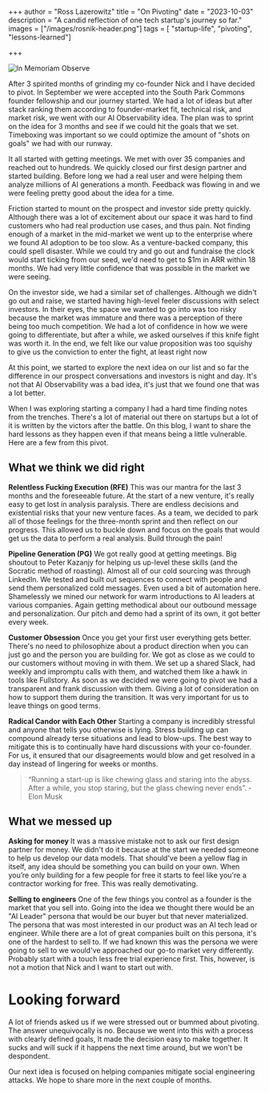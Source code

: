 +++
author = "Ross Lazerowitz"
title = "On Pivoting"
date = "2023-10-03"
description = "A candid reflection of one tech startup's journey so far."
images = ["/images/rosnik-header.png"]
tags = [
    "startup-life",
    "pivoting",
    "lessons-learned"]

+++

![In Memoriam Observe](/images/rosnik.png)

After 3 spirited months of grinding my co-founder Nick and I have decided to pivot. In September we were accepted into the South Park Commons founder fellowship and our journey started. We had a lot of ideas but after stack ranking them according to founder-market fit, technical risk, and market risk, we went with our AI Observability idea. The plan was to sprint on the idea for 3 months and see if we could hit the goals that we set. Timeboxing was important so we could optimize the amount of "shots on goals" we had with our runway.

It all started with getting meetings. We met with over 35 companies and reached out to hundreds. We quickly closed our first design partner and started building. Before long we had a real user and were helping them analyze millions of AI generations a month. Feedback was flowing in and we were feeling pretty good about the idea for a time. 

Friction started to mount on the prospect and investor side pretty quickly. Although there was a lot of excitement about our space it was hard to find customers who had real production use cases, and thus pain. Not finding enough of a market in the mid-market we went up to the enterprise where we found AI adoption to be too slow. As a venture-backed company, this could spell disaster. While we could try and go out and fundraise the clock would start ticking from our seed, we'd need to get to $1m in ARR within 18 months. We had very little confidence that was possible in the market we were seeing.

On the investor side, we had a similar set of challenges. Although we didn't go out and raise, we started having high-level feeler discussions with select investors. In their eyes, the space we wanted to go into was too risky because the market was immature and there was a perception of there being too much competition. We had a lot of confidence in how we were going to differentiate, but after a while, we asked ourselves if this knife fight was worth it. In the end, we felt like our value proposition was too squishy to give us the conviction to enter the fight, at least right now

At this point, we started to explore the next idea on our list and so far the difference in our prospect conversations and investors is night and day. It's not that AI Observability was a bad idea, it's just that we found one that was a lot better. 

When I was exploring starting a company I had a hard time finding notes from the trenches. There's a lot of material out there on startups but a lot of it is written by the victors after the battle. On this blog, I want to share the hard lessons as they happen even if that means being a little vulnerable. Here are a few from this pivot.


## What we think we did right

**Relentless Fucking Execution (RFE)**
This was our mantra for the last 3 months and the foreseeable future. At the start of a new venture, it's really easy to get lost in analysis paralysis. There are endless decisions and existential risks that your new venture faces. As a team, we decided to park all of those feelings for the three-month sprint and then reflect on our progress. This allowed us to buckle down and focus on the goals that would get us the data to perform a real analysis. Build through the pain!

**Pipeline Generation (PG)** 
We got really good at getting meetings. Big shoutout to Peter Kazanjy for helping us up-level these skills (and the Socratic method of roasting). Almost all of our cold sourcing was through LinkedIn. We tested and built out sequences to connect with people and send them personalized cold messages. Even used a bit of automation here. Shamelessly we mined our network for warm introductions to AI leaders at various companies. Again getting methodical about our outbound message and personalization. Our pitch and demo had a sprint of its own, it got better every week.

**Customer Obsession**
Once you get your first user everything gets better. There's no need to philosophize about a product direction when you can just go and the person you are building for. We got as close as we could to our customers without moving in with them. We set up a shared Slack, had weekly and impromptu calls with them, and watched them like a hawk in tools like Fullstory. As soon as we decided we were going to pivot we had a transparent and frank discussion with them. Giving a lot of consideration on how to support them during the transition. It was very important for us to leave things on good terms.

**Radical Candor with Each Other**
Starting a company is incredibly stressful and anyone that tells you otherwise is lying. Stress building up can compound already terse situations and lead to blow-ups. The best way to mitigate this is to continually have hard discussions with your co-founder. For us, it ensured that our disagreements would blow and get resolved in a day instead of lingering for weeks or months.


>“Running a start-up is like chewing glass and staring into the abyss. After a while, you stop staring, but the glass chewing never ends”. -Elon Musk

## What we messed up
**Asking for money**
It was a massive mistake not to ask our first design partner for money. We didn't do it because at the start we needed someone to help us develop our data models. That should've been a yellow flag in itself, any idea should be something you can build on your own. When you’re only building for a few people for free it starts to feel like you're a contractor working for free. This was really demotivating. 

**Selling to engineers**
One of the few things you control as a founder is the market that you sell into. Going into the idea we thought there would be an "AI Leader" persona that would be our buyer but that never materialized. The persona that was most interested in our product was an AI tech lead or engineer. While there are a lot of great companies built on this persona, it's one of the hardest to sell to. If we had known this was the persona we were going to sell to we would've approached our go-to market very differently. Probably start with a touch less free trial experience first. This, however, is not a motion that Nick and I want to start out with.

# Looking forward
A lot of friends asked us if we were stressed out or bummed about pivoting. The answer unequivocally is no. Because we went into this with a process with clearly defined goals, It made the decision easy to make together. It sucks and will suck if it happens the next time around, but we won't be despondent.

Our next idea is focused on helping companies mitigate social engineering attacks. We hope to share more in the next couple of months. 